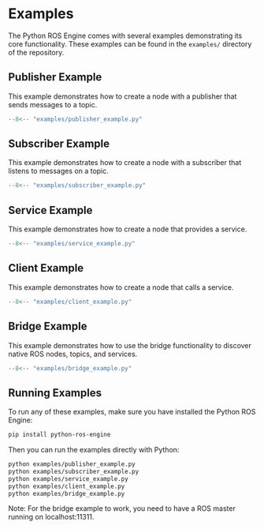 # Examples

The Python ROS Engine comes with several examples demonstrating its core functionality. These examples can be found in the `examples/` directory of the repository.

## Publisher Example

This example demonstrates how to create a node with a publisher that sends messages to a topic.

```python
--8<-- "examples/publisher_example.py"
```

## Subscriber Example

This example demonstrates how to create a node with a subscriber that listens to messages on a topic.

```python
--8<-- "examples/subscriber_example.py"
```

## Service Example

This example demonstrates how to create a node that provides a service.

```python
--8<-- "examples/service_example.py"
```

## Client Example

This example demonstrates how to create a node that calls a service.

```python
--8<-- "examples/client_example.py"
```

## Bridge Example

This example demonstrates how to use the bridge functionality to discover native ROS nodes, topics, and services.

```python
--8<-- "examples/bridge_example.py"
```

## Running Examples

To run any of these examples, make sure you have installed the Python ROS Engine:

```bash
pip install python-ros-engine
```

Then you can run the examples directly with Python:

```bash
python examples/publisher_example.py
python examples/subscriber_example.py
python examples/service_example.py
python examples/client_example.py
python examples/bridge_example.py
```

Note: For the bridge example to work, you need to have a ROS master running on localhost:11311.